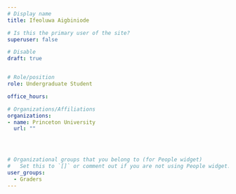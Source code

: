 ```yaml
---
# Display name
title: Ifeoluwa Aigbiniode 

# Is this the primary user of the site?
superuser: false

# Disable
draft: true


# Role/position
role: Undergraduate Student

office_hours:

# Organizations/Affiliations
organizations:
- name: Princeton University
  url: ""




# Organizational groups that you belong to (for People widget)
#   Set this to `[]` or comment out if you are not using People widget.
user_groups:
  - Graders
---
```

